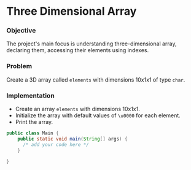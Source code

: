 # Three Dimensional Array

### Objective
The project's main focus is understanding three-dimensional array, declaring them, accessing their elements using indexes.

### Problem
Create a 3D array called `elements` with dimensions 10x1x1 of type `char`.

### Implementation
- Create an array `elements` with dimensions 10x1x1.
- Initialize the array with default values of `\u0000` for each element.
- Print the array. 
``` java
public class Main {
    public static void main(String[] args) {
      /* add your code here */
    }

}
```

